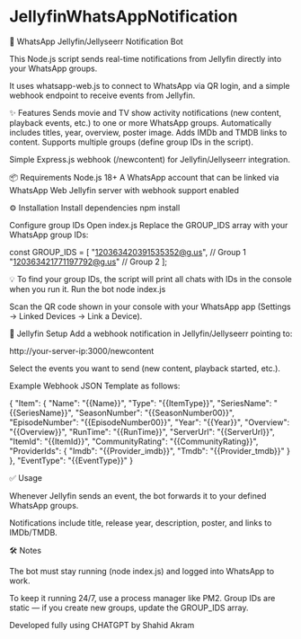 # JellyfinWhatsAppNotification
📢 WhatsApp Jellyfin/Jellyseerr Notification Bot

This Node.js script sends real-time notifications from Jellyfin directly into your WhatsApp groups.

It uses whatsapp-web.js to connect to WhatsApp via QR login, and a simple webhook endpoint to receive events from Jellyfin.

✨ Features
Sends movie and TV show activity notifications (new content, playback events, etc.) to one or more WhatsApp groups.
Automatically includes titles, year, overview, poster image.
Adds IMDb and TMDB links to content.
Supports multiple groups (define group IDs in the script).

Simple Express.js webhook (/newcontent) for Jellyfin/Jellyseerr integration.

📦 Requirements
Node.js 18+
A WhatsApp account that can be linked via WhatsApp Web
Jellyfin server with webhook support enabled

⚙️ Installation
Install dependencies
npm install

Configure group IDs
Open index.js
Replace the GROUP_IDS array with your WhatsApp group IDs:

const GROUP_IDS = [
  "120363420391535352@g.us", // Group 1
  "120363421771197792@g.us"  // Group 2
];

💡 To find your group IDs, the script will print all chats with IDs in the console when you run it.
Run the bot
node index.js

Scan the QR code shown in your console with your WhatsApp app (Settings → Linked Devices → Link a Device).

🔗 Jellyfin Setup
Add a webhook notification in Jellyfin/Jellyseerr pointing to:

http://your-server-ip:3000/newcontent

Select the events you want to send (new content, playback started, etc.).

Example Webhook JSON Template as follows:

{
  "Item": {
    "Name": "{{Name}}",
    "Type": "{{ItemType}}",
    "SeriesName": "{{SeriesName}}",
    "SeasonNumber": "{{SeasonNumber00}}",
    "EpisodeNumber": "{{EpisodeNumber00}}",
    "Year": "{{Year}}",
    "Overview": "{{Overview}}",
    "RunTime": "{{RunTime}}",
    "ServerUrl": "{{ServerUrl}}",
    "ItemId": "{{ItemId}}",
    "CommunityRating": "{{CommunityRating}}",
    "ProviderIds": {
      "Imdb": "{{Provider_imdb}}",
      "Tmdb": "{{Provider_tmdb}}"
    }
  },
  "EventType": "{{EventType}}"
}

✅ Usage

Whenever Jellyfin sends an event, the bot forwards it to your defined WhatsApp groups.

Notifications include title, release year, description, poster, and links to IMDb/TMDB.

🛠️ Notes

The bot must stay running (node index.js) and logged into WhatsApp to work.

To keep it running 24/7, use a process manager like PM2.
Group IDs are static — if you create new groups, update the GROUP_IDS array.

Developed fully using CHATGPT by Shahid Akram
